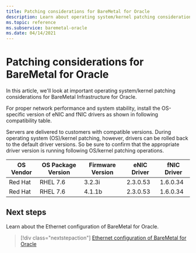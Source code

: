 ```yaml
---
title: Patching considerations for BareMetal for Oracle  
description: Learn about operating system/kernel patching considerations for BareMetal Infrastructure for Oracle.
ms.topic: reference
ms.subservice: baremetal-oracle
ms.date: 04/14/2021
---
```


# Patching considerations for BareMetal for Oracle

In this article, we'll look at important operating system/kernel patching considerations for BareMetal Infrastructure for Oracle.

For proper network performance and system stability, install the OS-specific version of eNIC and fNIC drivers as shown in following compatibility table. 

Servers are delivered to customers with compatible versions. During operating system (OS)/kernel patching, however, drivers can be rolled back to the default driver versions. So be sure to confirm that the appropriate driver version is running following OS/kernel patching operations.

| OS Vendor | OS Package Version | Firmware Version | eNIC Driver | fNIC Driver |
| --- | --- | --- | --- | --- |
| Red Hat | RHEL 7.6 | 3.2.3i | 2.3.0.53 | 1.6.0.34 |
| Red Hat | RHEL 7.6 | 4.1.1b | 2.3.0.53 | 1.6.0.34 |

## Next steps

Learn about the Ethernet configuration of BareMetal for Oracle.

> [!div class="nextstepaction"]
> [Ethernet configuration of BareMetal for Oracle](oracle-baremetal-ethernet.md)

